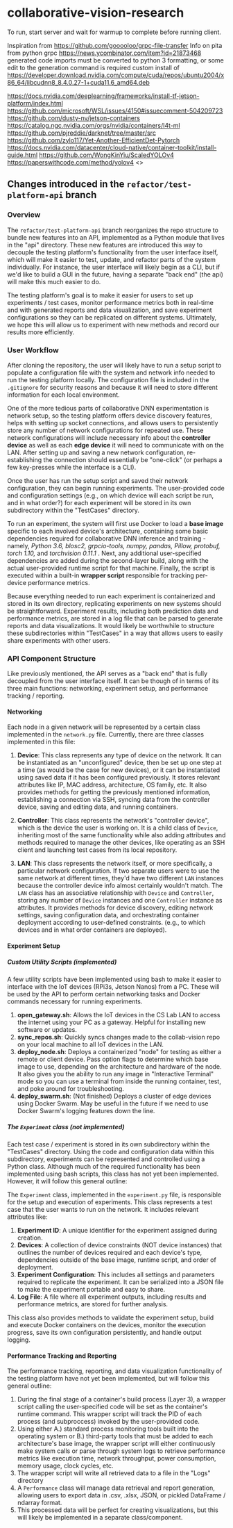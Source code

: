 # collaborative-vision-research
To run, start server and wait for warmup to complete before running client.

Inspiration from <https://github.com/gooooloo/grpc-file-transfer>
Info on pita from python grpc <https://news.ycombinator.com/item?id=21873468>
generated code imports must be converted to python 3 formatting, or some edit to the generation command is required
custom install of <https://developer.download.nvidia.com/compute/cuda/repos/ubuntu2004/x86_64/libcudnn8_8.4.0.27-1+cuda11.6_amd64.deb>

<https://docs.nvidia.com/deeplearning/frameworks/install-tf-jetson-platform/index.html>
<https://github.com/microsoft/WSL/issues/4150#issuecomment-504209723>
<https://github.com/dusty-nv/jetson-containers>
<https://catalog.ngc.nvidia.com/orgs/nvidia/containers/l4t-ml>
<https://github.com/pjreddie/darknet/tree/master/src>
<https://github.com/zylo117/Yet-Another-EfficientDet-Pytorch>
<https://docs.nvidia.com/datacenter/cloud-native/container-toolkit/install-guide.html>
<https://github.com/WongKinYiu/ScaledYOLOv4>
<https://paperswithcode.com/method/yolov4>
<>

## Changes introduced in the `refactor/test-platform-api` branch

### Overview
The `refactor/test-platform-api` branch reorganizes the repo structure to bundle new features into an API, implemented as a Python module that lives in the "api" directory. These new features are introduced this way to decouple the testing platform's functionality from the user interface itself, which will make it easier to test, update, and refactor parts of the system individually. For instance, the user interface will likely begin as a CLI, but if we'd like to build a GUI in the future, having a separate "back end" (the api) will make this much easier to do.


The testing platform's goal is to make it easier for users to set up experiments / test cases, monitor performance metrics both in real-time and with generated reports and data visualization, and save experiment configurations so they can be replicated on different systems. Ultimately, we hope this will allow us to experiment with new methods and record our results more efficiently.

### User Workflow
After cloning the repository, the user will likely have to run a setup script to populate a configuration file with the system and network info needed to run the testing platform locally. The configuration file is included in the `.gitignore` for security reasons and because it will need to store different information for each local environment.

One of the more tedious parts of collaborative DNN experimentation is network setup, so the testing platform offers device discovery features, helps with setting up socket connections, and allows users to persistently store any number of network configurations for repeated use. These network configurations will include necessary info about the **controller device** as well as each **edge device** it will need to communicate with on the LAN. After setting up and saving a new network configuration, re-establishing the connection should essentially be "one-click" (or perhaps a few key-presses while the interface is a CLI).

Once the user has run the setup script and saved their network configuration, they can begin running experiments. The user-provided code and configuration settings (e.g., on which device will each script be run, and in what order?) for each experiment will be stored in its own subdirectory within the "TestCases" directory.

To run an experiment, the system will first use Docker to load a **base image** specific to each involved device's architecture, containing some basic dependencies required for collaborative DNN inference and training - namely, *Python 3.6, blosc2, grpcio-tools, numpy, pandas, Pillow, protobuf, torch 1.10,* and *torchvision 0.11.1* . Next, any additional user-specified dependencies are added during the second-layer build, along with the actual user-provided runtime script for that machine. Finally, the script is executed within a built-in **wrapper script** responsible for tracking per-device performance metrics.

Because everything needed to run each experiment is containerized and stored in its own directory, replicating experiments on new systems should be straightforward. Experiment results, including both prediction data and performance metrics, are stored in a log file that can be parsed to generate reports and data visualizations. It would likely be worthwhile to structure these subdirectories within "TestCases" in a way that allows users to easily share experiments with other users.

### API Component Structure
Like previously mentioned, the API serves as a "back end" that is fully decoupled from the user interface itself. It can be though of in terms of its three main functions: networking, experiment setup, and performance tracking / reporting.

#### Networking
Each node in a given network will be represented by a certain class implemented in the `network.py` file. Currently, there are three classes implemented in this file:

1. **Device**: This class represents any type of device on the network. It can be instantiated as an "unconfigured" device, then be set up one step at a time (as would be the case for new devices), or it can be instantiated using saved data if it has been configured previously. It stores relevant attributes like IP, MAC address, architecture, OS family, etc. It also provides methods for getting the previously mentioned information, establishing a connection via SSH, syncing data from the controller device, saving and editing data, and running containers.

2. **Controller**: This class represents the network's "controller device", which is the device the user is working on. It is a child class of `Device`, inheriting most of the same functionality while also adding attributes and methods required to manage the other devices, like operating as an SSH client and launching test cases from its local repository.

3. **LAN**: This class represents the network itself, or more specifically, a particular network configuration. If two separate users were to use the same network at different times, they'd have two different `LAN` instances because the controller device info almost certainly wouldn't match. The `LAN` class has an associative relationship with `Device` and `Controller`, storing any number of `Device` instances and one `Controller` instance as attributes. It provides methods for device discovery, editing network settings, saving configuration data, and orchestrating container deployment according to user-defined constraints. (e.g., to which devices and in what order containers are deployed).

#### Experiment Setup

##### Custom Utility Scripts (implemented)
A few utility scripts have been implemented using bash to make it easier to interface with the IoT devices (RPi3s, Jetson Nanos) from a PC. These will be used by the API to perform certain networking tasks and Docker commands necessary for running experiments.
1. **open_gateway.sh**: Allows the IoT devices in the CS Lab LAN to access the internet using your PC as a gateway. Helpful for installing new software or updates.
2. **sync_repos.sh**: Quickly syncs changes made to the collab-vision repo on your local machine to all IoT devices in the LAN.
3. **deploy_node.sh**: Deploys a containerized "node" for testing as either a remote or client device. Pass option flags to determine which base image to use, depending on the architecture and hardware of the node. It also gives you the ability to run any image in "Interactive Terminal" mode so you can use a terminal from inside the running container, test, and poke around for troubleshooting.
4. **deploy_swarm.sh**: (Not finished) Deploys a cluster of edge devices using Docker Swarm. May be useful in the future if we need to use Docker Swarm's logging features down the line.

##### The `Experiment` class (not implemented)
Each test case / experiment is stored in its own subdirectory within the "TestCases" directory. Using the code and configuration data within this subdirectory, experiments can be represented and controlled using a Python class. Although much of the required functionality has been implemented using bash scripts, this class has not yet been implemented. However, it will follow this general outline:

The `Experiment` class, implemented in the `experiment.py` file, is responsible for the setup and execution of experiments. This class represents a test case that the user wants to run on the network. It includes relevant attributes like:

1. **Experiment ID**: A unique identifier for the experiment assigned during creation.
2. **Devices**: A collection of device constraints (NOT device instances) that outlines the number of devices required and each device's type, dependencies outside of the base image, runtime script, and order of deployment.
3. **Experiment Configuration**: This includes all settings and parameters required to replicate the experiment. It can be serialized into a JSON file to make the experiment portable and easy to share.
4. **Log File**: A file where all experiment outputs, including results and performance metrics, are stored for further analysis.

This class also provides methods to validate the experiment setup, build and execute Docker containers on the devices, monitor the execution progress, save its own configuration persistently, and handle output logging.

#### Performance Tracking and Reporting
The performance tracking, reporting, and data visualization functionality of the testing platform have not yet been implemented, but will follow this general outline:

1. During the final stage of a container's build process (Layer 3), a wrapper script calling the user-specified code will be set as the container's runtime command. This wrapper script will track the PID of each process (and subproccess) invoked by the user-provided code.
2. Using either A.) standard process monitoring tools built into the operating system or B.) third-party tools that must be added to each architecture's base image, the wrapper script will either continuously make system calls or parse through system logs to retrieve performance metrics like execution time, network throughput, power consumption, memory usage, clock cycles, etc.
3. The wrapper script will write all retrieved data to a file in the "Logs" directory
4. A `Performance` class will manage data retrieval and report generation, allowing users to export data in .csv, .xlsx, JSON, or pickled DataFrame / ndarray format.
5. This processed data will be perfect for creating visualizations, but this will likely be implemented in a separate class/component.

